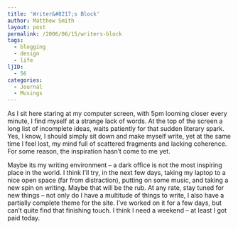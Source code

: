 ```yaml
---
title: 'Writer&#8217;s Block'
author: Matthew Smith
layout: post
permalink: /2006/06/15/writers-block
tags:
  - blogging
  - design
  - life
ljID:
  - 56
categories:
  - Journal
  - Musings
---
```

As I sit here staring at my computer screen, with 5pm looming closer every minute, I find myself at a strange lack of words. At the top of the screen a long list of incomplete ideas, waits patiently for that sudden literary spark. Yes, I know, I should simply sit down and make myself write, yet at the same time I feel lost, my mind full of scattered fragments and lacking coherence. For some reason, the inspiration hasn&#8217;t come to me yet.

Maybe its my writing environment &#8211; a dark office is not the most inspiring place in the world. I think I&#8217;ll try, in the next few days, taking my laptop to a nice open space (far from distraction), putting on some music, and taking a new spin on writing. Maybe that will be the rub. At any rate, stay tuned for new things &#8211; not only do I have a multitude of things to write, I also have a partially complete theme for the site. I&#8217;ve worked on it for a few days, but can&#8217;t quite find that finishing touch. I think I need a weekend &#8211; at least I got paid today.